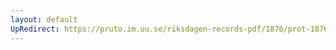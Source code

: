 ```yaml
---
layout: default
UpRedirect: https://pruto.im.uu.se/riksdagen-records-pdf/1876/prot-1876--ak--023/prot-1876--ak--023_051.pdf
---
```

